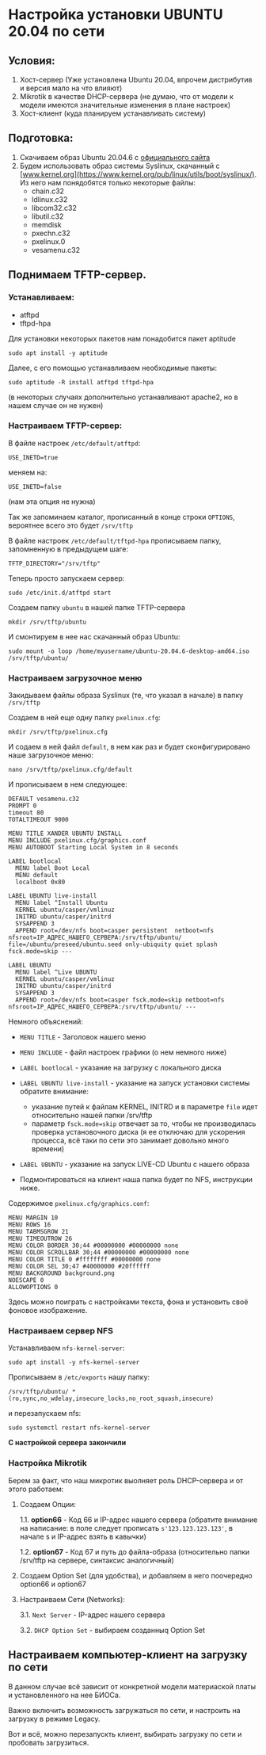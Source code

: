 # Настройка установки UBUNTU 20.04 по сети

## Условия:

1. Хост-сервер (Уже установлена Ubuntu 20.04, впрочем дистрибутив и версия мало на что влияют)
2. Mikrotik в качестве DHCP-сервера (не думаю, что от модели к модели имеются значительные изменения в плане настроек)
3. Хост-клиент (куда планируем устанавливать систему)

## Подготовка:

1. Скачиваем образ Ubuntu 20.04.6 с [официального сайта](http://releases.ubuntu.com/20.04.6/)
2. Будем использовать образ системы Syslinux, скачанный с [www.kernel.org](https://www.kernel.org/pub/linux/utils/boot/syslinux/). Из него нам понядобятся только некоторые файлы:
    - chain.c32
    - ldlinux.c32
    - libcom32.c32
    - libutil.c32
    - memdisk
    - pxechn.c32
    - pxelinux.0
    - vesamenu.c32

## Поднимаем TFTP-сервер. 
### Устанавливаем:
- atftpd
- tftpd-hpa

Для установки некоторых пакетов нам понадобится пакет aptitude
```
sudo apt install -y aptitude
```

Далее, с его помощью устанавливаем необходимые пакеты:

```
sudo aptitude -R install atftpd tftpd-hpa
```
(в некоторых случаях дополнительно устанавливают apache2, но в нашем случае он не нужен)

### Настраиваем TFTP-сервер:
В файле настроек `/etc/default/atftpd`:

```
USE_INETD=true
```
меняем на:
```
USE_INETD=false
```
(нам эта опция не нужна)

Так же запоминаем каталог, прописанный в конце строки `OPTIONS`, вероятнее всего это будет `/srv/tftp`


В файле настроек `/etc/default/tftpd-hpa` прописываем папку, запомненную в предыдущем шаге:
```
TFTP_DIRECTORY="/srv/tftp"
```

Теперь просто запускаем сервер:
```
sudo /etc/init.d/atftpd start
```


Создаем папку `ubuntu` в нашей папке TFTP-сервера
```
mkdir /srv/tftp/ubuntu
```

И смонтируем в нее нас скачанный образ Ubuntu:
```
sudo mount -o loop /home/myusername/ubuntu-20.04.6-desktop-amd64.iso /srv/tftp/ubuntu/
```

### Настраиваем загрузочное меню

Закидываем файлы образа Syslinux (те, что указал в начале) в папку `/srv/tftp`

Создаем в ней еще одну папку `pxelinux.cfg`:
```
mkdir /srv/tftp/pxelinux.cfg
```

И содаем в ней файл `default`, в нем как раз и будет сконфигурировано наше загрузочное меню:
```
nano /srv/tftp/pxelinux.cfg/default
```
И прописываем в нем следующее:
```
DEFAULT vesamenu.c32
PROMPT 0
timeout 80
TOTALTIMEOUT 9000

MENU TITLE XANDER UBUNTU INSTALL
MENU INCLUDE pxelinux.cfg/graphics.conf
MENU AUTOBOOT Starting Local System in 8 seconds

LABEL bootlocal
  MENU label Boot Local
  MENU default
  localboot 0x80

LABEL UBUNTU live-install
  MENU label ^Install Ubuntu
  KERNEL ubuntu/casper/vmlinuz
  INITRD ubuntu/casper/initrd
  SYSAPPEND 3
  APPEND root=/dev/nfs boot=casper persistent  netboot=nfs nfsroot=IP_АДРЕС_НАШЕГО_СЕРВЕРА:/srv/tftp/ubuntu/ file=/ubuntu/preseed/ubuntu.seed only-ubiquity quiet splash fsck.mode=skip ---

LABEL UBUNTU
  MENU label ^Live UBUNTU
  KERNEL ubuntu/casper/vmlinuz
  INITRD ubuntu/casper/initrd
  SYSAPPEND 3
  APPEND root=/dev/nfs boot=casper fsck.mode=skip netboot=nfs nfsroot=IP_АДРЕС_НАШЕГО_СЕРВЕРА:/srv/tftp/ubuntu/ ---
```

Немного объяснений:
- `MENU TITLE` - Заголовок нашего меню
- `MENU INCLUDE` - файл настроек графики (о нем немного ниже)
- `LABEL bootlocal` - указание на загрузку с локального диска
- `LABEL UBUNTU live-install` - указание на запуск установки системы
    обратите внимание: 
    - указание путей к файлам KERNEL, INITRD и в параметре `file` идет относительно нашей папки /srv/tftp
    - параметр `fsck.mode=skip` отвечает за то, чтобы не производилась проверка установочного диска (я ее отключаю для ускорения процесса, всё таки по сети это занимает довольно много времени)
- `LABEL UBUNTU` - указание на запуск LIVE-CD Ubuntu с нашего образа

- Подмонтироваться на клиент наша папка будет по NFS, инструкции ниже.

Содержимое `pxelinux.cfg/graphics.conf`:
```
MENU MARGIN 10
MENU ROWS 16
MENU TABMSGROW 21
MENU TIMEOUTROW 26
MENU COLOR BORDER 30;44 #00000000 #00000000 none
MENU COLOR SCROLLBAR 30;44 #00000000 #00000000 none
MENU COLOR TITLE 0 #ffffffff #00000000 none
MENU COLOR SEL 30;47 #40000000 #20ffffff
MENU BACKGROUND background.png
NOESCAPE 0
ALLOWOPTIONS 0
```
Здесь можно поиграть с настройками текста, фона и установить своё фоновое изображение.

### Настраиваем сервер NFS

Устанавливаем `nfs-kernel-server`:
```
sudo apt install -y nfs-kernel-server
```

Прописываем в `/etc/exports` нашу папку:
```
/srv/tftp/ubuntu/ *(ro,sync,no_wdelay,insecure_locks,no_root_squash,insecure)
```
и перезапускаем nfs:
```
sudo systemctl restart nfs-kernel-server
```

**С настройкой сервера закончили**

### Настройка Mikrotik

Берем за факт, что наш микротик выолняет роль DHCP-сервера и от этого работаем:

1. Создаем Опции:

    1.1. **option66** - Код 66 и IP-адрес нашего сервера (обратите внимание на написание: в поле следует прописать `s'123.123.123.123'`, в начале s и IP-адрес взять в кавычки)
    
    1.2. **option67** - Код 67 и путь до файла-образа (относительно папки /srv/tftp на сервере, синтаксис аналогичный)

2. Создаем Option Set (для  удобства), и добавляем в него поочередно option66 и option67

3. Настраиваем Сети (Networks):

    3.1. `Next Server` - IP-адрес нашего сервера

    3.2. `DHCP Option Set` - выбираем созданныq Option Set


## Настраиваем компьютер-клиент на загрузку по сети
В данном случае всё зависит от конкретной модели материаской платы и установленного на нее БИОСа.

Важно включить возможность загружаться по сети, и настроить на загрузку в режиме Legacy.

Вот и всё, можно перезапускть клиент, выбирать загрузку по сети и пробовать загрузиться.
